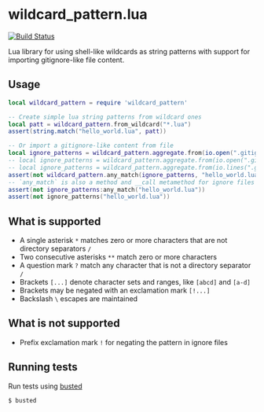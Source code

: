 # wildcard\_pattern.lua
[![Build Status](https://travis-ci.org/gilzoide/wildcard_pattern.lua.svg?branch=master)](https://travis-ci.org/gilzoide/wildcard_pattern.lua)

Lua library for using shell-like wildcards as string patterns with support for importing gitignore-like file content.


## Usage

```lua
local wildcard_pattern = require 'wildcard_pattern'

-- Create simple lua string patterns from wildcard ones
local patt = wildcard_pattern.from_wildcard("*.lua")
assert(string.match("hello_world.lua", patt))

-- Or import a gitignore-like content from file
local ignore_patterns = wildcard_pattern.aggregate.from(io.open(".gitignore"))
-- local ignore_patterns = wildcard_pattern.aggregate.from(io.open(".gitignore"):read('*a'))  -- or from text
-- local ignore_patterns = wildcard_pattern.aggregate.from(io.lines(".gitignore"))  -- or from an iterator function
assert(not wildcard_pattern.any_match(ignore_patterns, "hello_world.lua"))  -- assuming your .gitignore have no rules for ignoring hello_world.lua
-- `any_match` is also a method and __call metamethod for ignore files
assert(not ignore_patterns:any_match("hello_world.lua"))
assert(not ignore_patterns("hello_world.lua"))
```

## What is supported
- A single asterisk `*` matches zero or more characters that are not directory separators `/`
- Two consecutive asterisks `**` match zero or more characters
- A question mark `?` match any character that is not a directory separator `/`
- Brackets `[...]` denote character sets and ranges, like `[abcd]` and `[a-d]`
- Brackets may be negated with an exclamation mark `[!...]`
- Backslash `\` escapes are maintained


## What is not supported
- Prefix exclamation mark `!` for negating the pattern in ignore files


## Running tests
Run tests using [busted](https://olivinelabs.com/busted/)

    $ busted

